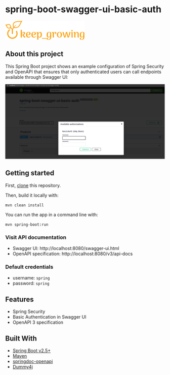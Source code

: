 # spring-boot-swagger-ui-basic-auth

[![keep_growing logo](readme-images/logo_250x60.png)](https://keepgrowing.in/)

## About this project

This Spring Boot project shows an example configuration of Spring Security and OpenAPI that ensures that only
authenticated users can call endpoints available through Swagger UI:

![swagger ui with basic auth for endpointsscreenshot](readme-images/swagger-ui-with-basic-auth-for-endpoints.png)

## Getting started

First, [clone](https://docs.github.com/en/github/creating-cloning-and-archiving-repositories/cloning-a-repository-from-github/cloning-a-repository)
this repository.

Then, build it locally with:

```shell
mvn clean install
```

You can run the app in a command line with:

```shell
mvn spring-boot:run
```

### Visit API documentation

* Swagger UI: http://localhost:8080/swagger-ui.html
* OpenAPI specification: http://localhost:8080/v3/api-docs

### Default credentials

* username: `spring`
* password: `spring`

## Features

* Spring Security
* Basic Authentication in Swagger UI
* OpenAPI 3 specification

## Built With

* [Spring Boot v2.5+](https://spring.io/projects/spring-boot)
* [Maven](https://maven.apache.org/)
* [springdoc-openapi](https://springdoc.org/)
* [Dummy4j](https://daniel-frak.github.io/dummy4j/)

